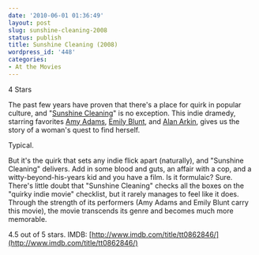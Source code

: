 ```yaml
---
date: '2010-06-01 01:36:49'
layout: post
slug: sunshine-cleaning-2008
status: publish
title: Sunshine Cleaning (2008)
wordpress_id: '448'
categories:
- At the Movies
---
```


4 Stars

The past few years have proven that there's a place for quirk in popular culture, and "[Sunshine Cleaning](http://www.imdb.com/title/tt0862846/)" is no exception. This indie dramedy, starring favorites [Amy Adams](http://www.imdb.com/name/nm0010736/), [Emily Blunt](http://www.imdb.com/name/nm1289434/), and [Alan Arkin](http://www.imdb.com/name/nm0000273/), gives us the story of a woman's quest to find herself.

Typical.

But it's the quirk that sets any indie flick apart (naturally), and "Sunshine Cleaning" delivers. Add in some blood and guts, an affair with a cop, and a witty-beyond-his-years kid and you have a film. Is it formulaic? Sure. There's little doubt that "Sunshine Cleaning" checks all the boxes on the "quirky indie movie" checklist, but it rarely manages to feel like it does. Through the strength of its performers (Amy Adams and Emily Blunt carry this movie), the movie transcends its genre and becomes much more memorable.

4.5 out of 5 stars.
IMDB: [http://www.imdb.com/title/tt0862846/](http://www.imdb.com/title/tt0862846/)